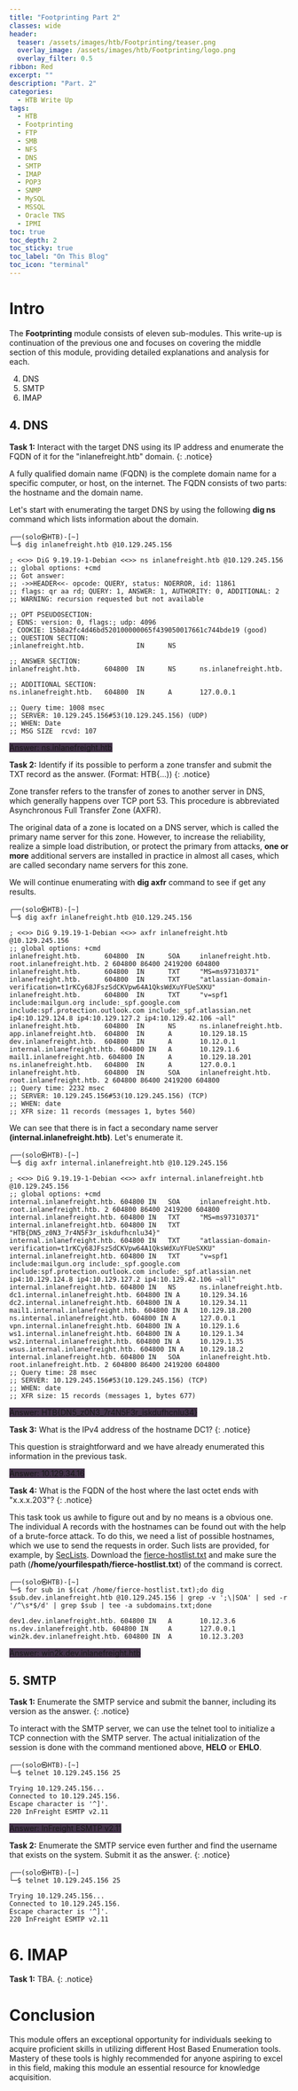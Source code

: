 ```yaml
---
title: "Footprinting Part 2"
classes: wide
header:
  teaser: /assets/images/htb/Footprinting/teaser.png
  overlay_image: /assets/images/htb/Footprinting/logo.png
  overlay_filter: 0.5
ribbon: Red
excerpt: ""
description: "Part. 2"
categories:
  - HTB Write Up
tags:
  - HTB
  - Footprinting
  - FTP
  - SMB
  - NFS
  - DNS
  - SMTP
  - IMAP
  - POP3
  - SNMP
  - MySQL
  - MSSQL
  - Oracle TNS
  - IPMI
toc: true
toc_depth: 2
toc_sticky: true
toc_label: "On This Blog"
toc_icon: "terminal"
---
```


<!-- Toc Color -->
<style>
.toc .nav__title {
  color: #fff;
  font-size: .75em;
  background: #ff0000;
  border-top-left-radius: 4px;
  border-top-right-radius: 4px;
</style>

# Intro

The <b>Footprinting</b> module consists of eleven sub-modules. This write-up is continuation of the previous one and focuses on covering the middle section of this module, providing detailed explanations and analysis for each.

4. DNS
5. SMTP
6. IMAP

## 4. DNS
**Task 1:** Interact with the target DNS using its IP address and enumerate the FQDN of it for the "inlanefreight.htb" domain.
{: .notice}

A fully qualified domain name (FQDN) is the complete domain name for a specific computer, or host, on the internet. The FQDN consists of two parts: the hostname and the domain name.

Let's start with enumerating the target DNS by using the following <b>dig ns</b> command which lists information about the domain.

```console
┌──(solo㉿HTB)-[~]
└─$ dig inlanefreight.htb @10.129.245.156
```
```
; <<>> DiG 9.19.19-1-Debian <<>> ns inlanefreight.htb @10.129.245.156
;; global options: +cmd
;; Got answer:
;; ->>HEADER<<- opcode: QUERY, status: NOERROR, id: 11861
;; flags: qr aa rd; QUERY: 1, ANSWER: 1, AUTHORITY: 0, ADDITIONAL: 2
;; WARNING: recursion requested but not available

;; OPT PSEUDOSECTION:
; EDNS: version: 0, flags:; udp: 4096
; COOKIE: 15b8a2fc4d46bd520100000065f439050017661c744bde19 (good)
;; QUESTION SECTION:
;inlanefreight.htb.             IN      NS

;; ANSWER SECTION:
inlanefreight.htb.      604800  IN      NS      ns.inlanefreight.htb.

;; ADDITIONAL SECTION:
ns.inlanefreight.htb.   604800  IN      A       127.0.0.1

;; Query time: 1008 msec
;; SERVER: 10.129.245.156#53(10.129.245.156) (UDP)
;; WHEN: Date
;; MSG SIZE  rcvd: 107

```

 <span style="background-color: #38263ef0">Answer: ns.inlanefreight.htb</span>

 **Task 2:** Identify if its possible to perform a zone transfer and submit the TXT record as the answer. (Format: HTB{...)) 
{: .notice}

Zone transfer refers to the transfer of zones to another server in DNS, which generally happens over TCP port 53. This procedure is abbreviated Asynchronous Full Transfer Zone (AXFR). 

The original data of a zone is located on a DNS server, which is called the primary name server for this zone. However, to increase the reliability, realize a simple load distribution, or protect the primary from attacks, <b>one or more</b> additional servers are installed in practice in almost all cases, which are called secondary name servers for this zone.

We will continue enumerating with <b>dig axfr</b> command to see if get any results.

```console
┌──(solo㉿HTB)-[~]
└─$ dig axfr inlanefreight.htb @10.129.245.156
```
```
; <<>> DiG 9.19.19-1-Debian <<>> axfr inlanefreight.htb @10.129.245.156
;; global options: +cmd
inlanefreight.htb.      604800  IN      SOA     inlanefreight.htb. root.inlanefreight.htb. 2 604800 86400 2419200 604800
inlanefreight.htb.      604800  IN      TXT     "MS=ms97310371"
inlanefreight.htb.      604800  IN      TXT     "atlassian-domain-verification=t1rKCy68JFszSdCKVpw64A1QksWdXuYFUeSXKU"
inlanefreight.htb.      604800  IN      TXT     "v=spf1 include:mailgun.org include:_spf.google.com include:spf.protection.outlook.com include:_spf.atlassian.net ip4:10.129.124.8 ip4:10.129.127.2 ip4:10.129.42.106 ~all"
inlanefreight.htb.      604800  IN      NS      ns.inlanefreight.htb.
app.inlanefreight.htb.  604800  IN      A       10.129.18.15
dev.inlanefreight.htb.  604800  IN      A       10.12.0.1
internal.inlanefreight.htb. 604800 IN   A       10.129.1.6
mail1.inlanefreight.htb. 604800 IN      A       10.129.18.201
ns.inlanefreight.htb.   604800  IN      A       127.0.0.1
inlanefreight.htb.      604800  IN      SOA     inlanefreight.htb. root.inlanefreight.htb. 2 604800 86400 2419200 604800
;; Query time: 2232 msec
;; SERVER: 10.129.245.156#53(10.129.245.156) (TCP)
;; WHEN: date
;; XFR size: 11 records (messages 1, bytes 560)

```
We can see that there is in fact a secondary name server <b>(internal.inlanefreight.htb)</b>. Let's enumerate it.

```console
┌──(solo㉿HTB)-[~]
└─$ dig axfr internal.inlanefreight.htb @10.129.245.156
```
```
; <<>> DiG 9.19.19-1-Debian <<>> axfr internal.inlanefreight.htb @10.129.245.156
;; global options: +cmd
internal.inlanefreight.htb. 604800 IN   SOA     inlanefreight.htb. root.inlanefreight.htb. 2 604800 86400 2419200 604800
internal.inlanefreight.htb. 604800 IN   TXT     "MS=ms97310371"
internal.inlanefreight.htb. 604800 IN   TXT     "HTB{DN5_z0N3_7r4N5F3r_iskdufhcnlu34}"
internal.inlanefreight.htb. 604800 IN   TXT     "atlassian-domain-verification=t1rKCy68JFszSdCKVpw64A1QksWdXuYFUeSXKU"
internal.inlanefreight.htb. 604800 IN   TXT     "v=spf1 include:mailgun.org include:_spf.google.com include:spf.protection.outlook.com include:_spf.atlassian.net ip4:10.129.124.8 ip4:10.129.127.2 ip4:10.129.42.106 ~all"
internal.inlanefreight.htb. 604800 IN   NS      ns.inlanefreight.htb.
dc1.internal.inlanefreight.htb. 604800 IN A     10.129.34.16
dc2.internal.inlanefreight.htb. 604800 IN A     10.129.34.11
mail1.internal.inlanefreight.htb. 604800 IN A   10.129.18.200
ns.internal.inlanefreight.htb. 604800 IN A      127.0.0.1
vpn.internal.inlanefreight.htb. 604800 IN A     10.129.1.6
ws1.internal.inlanefreight.htb. 604800 IN A     10.129.1.34
ws2.internal.inlanefreight.htb. 604800 IN A     10.129.1.35
wsus.internal.inlanefreight.htb. 604800 IN A    10.129.18.2
internal.inlanefreight.htb. 604800 IN   SOA     inlanefreight.htb. root.inlanefreight.htb. 2 604800 86400 2419200 604800
;; Query time: 28 msec
;; SERVER: 10.129.245.156#53(10.129.245.156) (TCP)
;; WHEN: date
;; XFR size: 15 records (messages 1, bytes 677)

```

 <span style="background-color: #38263ef0">Answer: HTB{DN5_z0N3_7r4N5F3r_iskdufhcnlu34}</span>

  **Task 3:** What is the IPv4 address of the hostname DC1? 
{: .notice}

This question is straightforward and we have already enumerated this information in the previous task.

 <span style="background-color: #38263ef0">Answer: 10.129.34.16</span>


 **Task 4:** What is the FQDN of the host where the last octet ends with "x.x.x.203"?
{: .notice}

This task took us awhile to figure out and by no means is a obvious one. The individual A records with the hostnames can be found out with the help of a brute-force attack. To do this, we need a list of possible hostnames, which we use to send the requests in order. Such lists are provided, for example, by <a href="https://github.com/danielmiessler/SecLists">SecLists</a>. Download the <a href="https://github.com/danielmiessler/SecLists/blob/master/Discovery/DNS/fierce-hostlist.txt">fierce-hostlist.txt</a> and make sure the path (<b>/home/yourfilespath/fierce-hostlist.txt</b>) of the command is correct.


```console
┌──(solo㉿HTB)-[~]
└─$ for sub in $(cat /home/fierce-hostlist.txt);do dig $sub.dev.inlanefreight.htb @10.129.245.156 | grep -v ';\|SOA' | sed -r '/^\s*$/d' | grep $sub | tee -a subdomains.txt;done

```
```
dev1.dev.inlanefreight.htb. 604800 IN   A       10.12.3.6
ns.dev.inlanefreight.htb. 604800 IN     A       127.0.0.1
win2k.dev.inlanefreight.htb. 604800 IN  A       10.12.3.203
```
<span style="background-color: #38263ef0">Answer: win2k.dev.inlanefreight.htb</span>



## 5. SMTP

**Task 1:**  Enumerate the SMTP service and submit the banner, including its version as the answer.
{: .notice}

To interact with the SMTP server, we can use the telnet tool to initialize a TCP connection with the SMTP server. The actual initialization of the session is done with the command mentioned above, <b>HELO</b> or <b>EHLO</b>.


```console
┌──(solo㉿HTB)-[~]
└─$ telnet 10.129.245.156 25
```

```
Trying 10.129.245.156...
Connected to 10.129.245.156.
Escape character is '^]'.
220 InFreight ESMTP v2.11
```
<span style="background-color: #38263ef0">Answer: InFreight ESMTP v2.11</span>

**Task 2:** Enumerate the SMTP service even further and find the username that exists on the system. Submit it as the answer. 
{: .notice}


```console
┌──(solo㉿HTB)-[~]
└─$ telnet 10.129.245.156 25
```

```
Trying 10.129.245.156...
Connected to 10.129.245.156.
Escape character is '^]'.
220 InFreight ESMTP v2.11
```

# 6. IMAP

**Task 1:**  TBA.
{: .notice}

# Conclusion

This module offers an exceptional opportunity for individuals seeking to acquire proficient skills in utilizing different Host Based Enumeration tools. Mastery of these tools is highly recommended for anyone aspiring to excel in this field, making this module an essential resource for knowledge acquisition.